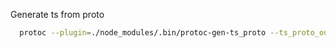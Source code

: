Generate ts from proto 
```bash
  protoc --plugin=./node_modules/.bin/protoc-gen-ts_proto --ts_proto_out=./ --ts_proto_opt=nestJs=true ./proto/auth.proto
```